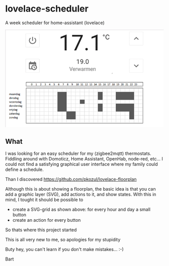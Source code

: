 # lovelace-scheduler
A week scheduler for home-assistant (lovelace)


![alt text](https://github.com/bartplessers/lovelace-scheduler/blob/master/lovelace-scheduler.png)

## What
I was looking for an easy scheduler for my (zigbee2mqtt) thermostats.
Fiddling around with Domoticz, Home Assistant, OpenHab, node-red, etc... I could not find a satisfying graphical user interface where my family could define a schedule.

Than I discovered
https://github.com/pkozul/lovelace-floorplan

Although this is about showing a floorplan, the basic idea is that you can add a graphic layer (SVG), add actions to it, and show states.
With this in mind, I tought it should be possible to
  - create a SVG-grid as shown above: for every hour and day a small button
  - create an action for every button

So thats where this project started


This is all very new to me, so apologies for my stupidity

Buty hey, you can't learn if you don't make mistakes... :-)


Bart

